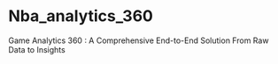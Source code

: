 # Nba_analytics_360
Game Analytics 360 : A Comprehensive End-to-End Solution From Raw Data to Insights
